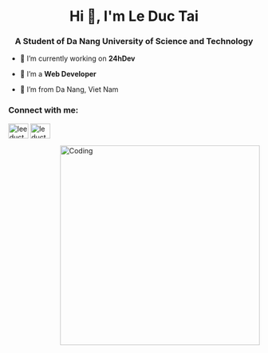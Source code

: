 <h1 align="center">Hi 👋, I'm Le Duc Tai</h1>
<h3 align="center">A Student of Da Nang University of Science and Technology</h3>



- 🔭 I’m currently working on **24hDev**

- 🌱 I’m a **Web Developer**

- 👯 I’m from Da Nang, Viet Nam

<h3 align="left">Connect with me:</h3>
<p align="left">
<a href="https://fb.com/leeductaii" target="blank"><img align="center" src="https://raw.githubusercontent.com/rahuldkjain/github-profile-readme-generator/master/src/images/icons/Social/facebook.svg" alt="leeductaii" height="30" width="40" /></a>
<a href="https://instagram.com/leductai_11" target="blank"><img align="center" src="https://raw.githubusercontent.com/rahuldkjain/github-profile-readme-generator/master/src/images/icons/Social/instagram.svg" alt="leductai_11" height="30" width="40" /></a>
</p>

<img align="right" alt="Coding" width="400" src="https://ict-imgs.vgcloud.vn/2020/08/10/17/nguoi-trong-muon-nghe-nganh-it-co-gi-cong-nghe-dau-chi-co-lap-trinh-1.png">
